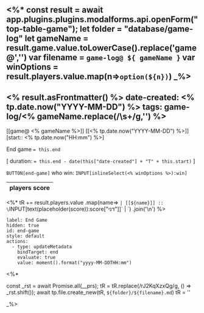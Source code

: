 <%*
 const result = await app.plugins.plugins.modalforms.api.openForm("top-table-game");
 let folder = "database/game-log"
 let gameName = result.game.value.toLowerCase().replace('game@','')
 var filename = `game-log@ ${ gameName }`
var winOptions =  result.players.value.map(n=>`option(${n})`)
 _%>
---
<% result.asFrontmatter() %>
date-created: <% tp.date.now("YYYY-MM-DD") %>
tags: game-log/<% gameName.replace(/\s+/g,'') %>
---
[[game@ <% gameName %>]] [[<% tp.date.now("YYYY-MM-DD") %>]] [start:: <% tp.date.now("HH:mm") %>]  

End game `= this.end`
 
[ duration: `= this.end - date(this["date-created"] + "T" + this.start)` ]

 `BUTTON[end-game]` who win: `INPUT[inlineSelect(<% winOptions %>):win]`

| players score |
|---|
<%*
tR += result.players.value
.map(name=> `| [[${name}]] :: \`INPUT[text(placeholder(score)):score["דני"]]\` | `)
    .join('\n')
%>

```meta-bind-button
label: End Game
hidden: true
id: end-game
style: default
actions:
  - type: updateMetadata
    bindTarget: end
    evaluate: true
    value: moment().format("yyyy-MM-DDTHH:mm")
```

<%*

const _rst = await Promise.all(__prs);
tR = tR.replace(/rJ2KqXzxQg/g, () => _rst.shift());
await tp.file.create_new(tR, `${folder}/${filename}.md`)
tR = ''

_%>